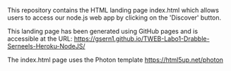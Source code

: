 This repository contains the HTML landing page index.html which allows users to access our node.js web app by clicking on the 'Discover' button.

This landing page has been generated using GitHub pages and is accessible at the URL: https://gsern1.github.io/TWEB-Labo1-Drabble-Serneels-Heroku-NodeJS/

The index.html page uses the Photon template https://html5up.net/photon


